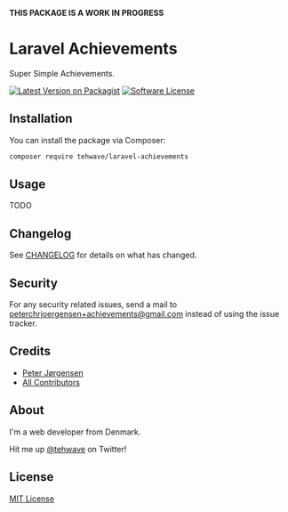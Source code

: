 **THIS PACKAGE IS A WORK IN PROGRESS**

# Laravel Achievements

Super Simple Achievements.

[![Latest Version on Packagist](https://img.shields.io/packagist/v/tehwave/laravel-achievements.svg?style=flat-square)](https://packagist.org/packages/tehwave/laravel-achievements)
[![Software License](https://img.shields.io/badge/license-MIT-brightgreen.svg?style=flat-square)](LICENSE)

## Installation

You can install the package via Composer:

```bash
composer require tehwave/laravel-achievements
```

## Usage

TODO

## Changelog

See [CHANGELOG](CHANGELOG.md) for details on what has changed.

## Security

For any security related issues, send a mail to [peterchrjoergensen+achievements@gmail.com](mailto:peterchrjoergensen+achievements@gmail.com) instead of using the issue tracker.

## Credits

- [Peter Jørgensen](https://github.com/tehwave)
- [All Contributors](../../contributors)

## About

I'm a web developer from Denmark.

Hit me up [@tehwave](https://github.com/tehwave) on Twitter!

## License

[MIT License](LICENSE)